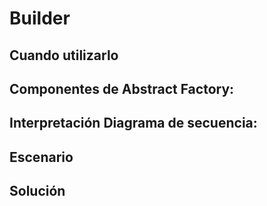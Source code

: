 # Builder

## Cuando utilizarlo

## Componentes de Abstract Factory:

## Interpretación Diagrama de secuencia:

## Escenario

## Solución

